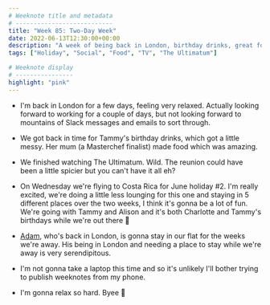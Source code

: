 ```yaml
---
# Weeknote title and metadata
# ---------------------------
title: "Week 85: Two-Day Week"
date: 2022-06-13T12:30:00+00:00
description: "A week of being back in London, birthday drinks, great food, ultimatums, Costa Rica preparations, and Adam."
tags: ["Holiday", "Social", "Food", "TV", "The Ultimatum"]

# Weeknote display
# ----------------
highlight: "pink"
---
```


  * I'm back in London for a few days, feeling very relaxed. Actually looking forward to working for a couple of days, but not looking forward to mountains of Slack messages and emails to sort through.

  * We got back in time for Tammy's birthday drinks, which got a little messy. Her mum (a Masterchef finalist) made food which was amazing.

  * We finished watching The Ultimatum. Wild. The reunion could have been a little spicier but you can't have it all eh?

  * On Wednesday we're flying to Costa Rica for June holiday #2. I'm really excited, we're doing a little less lounging for this one and staying in 5 different places over the two weeks, I think it's gonna be a lot of fun. We're going with Tammy and Alison and it's both Charlotte and Tammy's birthdays while we're out there :tada:

  * [Adam](https://mobile.twitter.com/uxtremist), who's back in London, is gonna stay in our flat for the weeks we're away. His being in London and needing a place to stay while we're away is very serendipitous.

  * I'm not gonna take a laptop this time and so it's unlikely I'll bother trying to publish weeknotes from my phone.

  * I'm gonna relax so hard. Byee :wave:
